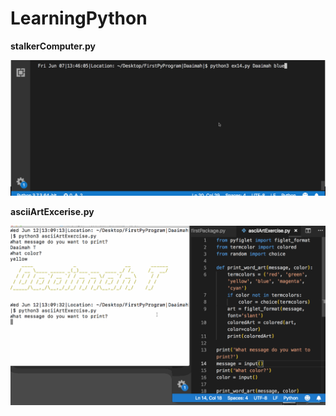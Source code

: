 # LearningPython

**stalkerComputer.py**

![](StalkerBabyPythonProgram.gif)

**asciiArtExcerise.py**

![](pyfiglet_module.gif)